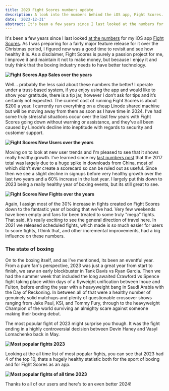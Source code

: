 ```yaml
---
title: 2023 Fight Scores numbers update
description: A look into the numbers behind the iOS app, Fight Scores.
date: '2023-12-31'
abstract: It's been a few years since I last looked at the numbers for my iOS app Fight Scores. As I was preparing for a fairly major feature release for it over the Christmas period, I figured now was a good time to revisit...
---
```


It's been a few years since I last looked [at the numbers](https://garethdjones.com/thoughts/fight-scores-by-the-numbers) for my iOS app [Fight Scores](http://itunes.apple.com/app/fight-scores-2-boxing-scorecards/id1125374157?ls=1&mt=8). As I was preparing for a fairly major feature release for it over the Christmas period, I figured now was a good time to revisit and see how healthy it is. As a disclaimer, Fight Scores is purely a passion project for me, I improve it and maintain it not to make money, but because I enjoy it and truly think that the boxing industry needs to have better technology.

**![Fight Scores App Sales over the years](/assets/images/posts/2024-fs-sales.png "Fight Scores App Sales over the years")**

Well… probably the less said about these numbers the better! I operate under a trust-based system, if you enjoy using the app and would like to show your gratitude, there is a tip jar, however I don’t ask for tips and it’s certainly not expected. The current cost of running Fight Scores is about $200 a year. I currently run everything on a cheap Linode shared machine but will be moving away from them as soon as I have time in 2024. I’ve had some truly stressful situations occur over the last few years with Fight Scores going down without warning or assistance, and they’ve all been caused by Linode’s decline into ineptitude with regards to security and customer support. 

**![Fight Scores New Users over the years](/assets/images/posts/2024-fs-users.png "Fight Scores New Users over the years")**

Moving on to look at new user trends and I'm pleased to see that it shows really healthy growth. I’ve learned since my [last numbers post](https://garethdjones.com/thoughts/fight-scores-by-the-numbers) that the 2017 total was largely due to a huge spike in downloads from China, most of which didn’t ever create a scorecard so can be ruled out as useful. Since then we see a slight decline in signups before very healthy growth over the last two years and a 60% increase in the last year. I largely put this down to 2023 being a really healthy year of boxing events, but its still great to see.

**![Fight Scores New Fights over the years](/assets/images/posts/2024-fs-fights.png "Fight Scores New Fights over the years")**

Again, I assign most of the 30% increase in fights created on Fight Scores down to the fantastic year of boxing that we’ve had. Very few weekends have been empty and fans for been treated to some truly "mega" fights. That said, it’s really exciting to see the general direction of travel here. In 2021 we released scheduled fights, which made is so much easier for users to score fights, I think that, and other incremental improvements, had a big influence on these numbers.

### The state of boxing

On to the boxing itself, and as I’ve mentioned, its been an eventful year. From a pure fan's perspective, 2023 was just a great year from start to finish, we saw an early blockbuster in Tank Davis vs Ryan Garcia. Then we had the summer week that included the long awaited Crawford vs Spence fight taking place within days of a flyweight unification between Inoue and Fulton, before ending the year with a heavyweight bang in Saudi Arabia with the Day of Reckoning. In between all of that were a healthy number of genuinely solid matchups and plenty of questionable crossover shows ranging from Jake Paul, KSI, and Tommy Fury, through to the heavyweight Champion of the world surviving an almighty scare against someone making their boxing debut.

The most popular fight of 2023 might surprise you though. It was the fight ending in a highly controversial decision between Devin Haney and Vasyl Lomachenko back in May.

**![Most popular fights 2023](/assets/images/posts/2024-top-fights.png "Most popluar fights in 2023")**


Looking at the all time list of most popular fights, you can see that 2023 had 4 of the top 10, thats a hugely healthy statistic both for the sport of boxing and for Fight Scores as an app.

**![Most popular fights of all time 2023](/assets/images/posts/2024-top-all-time.png "Most popluar fights in of all time")**


Thanks to all of our users and here's to an even better 2024!
